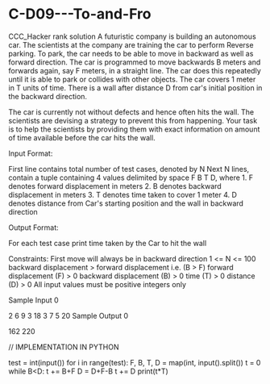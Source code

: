 # C-D09---To-and-Fro
CCC_Hacker rank solution
A futuristic company is building an autonomous car. The scientists at the company are training the car to perform Reverse parking. To park, the car needs to be able to move in backward as well as forward direction. The car is programmed to move backwards B meters and forwards again, say F meters, in a straight line. The car does this repeatedly until it is able to park or collides with other objects. The car covers 1 meter in T units of time. There is a wall after distance D from car's initial position in the backward direction.

The car is currently not without defects and hence often hits the wall. The scientists are devising a strategy to prevent this from happening. Your task is to help the scientists by providing them with exact information on amount of time available before the car hits the wall.

Input Format:

First line contains total number of test cases, denoted by N Next N lines, contain a tuple containing 4 values delimited by space F B T D, where 1. F denotes forward displacement in meters 2. B denotes backward displacement in meters 3. T denotes time taken to cover 1 meter 4. D denotes distance from Car's starting position and the wall in backward direction

Output Format:

For each test case print time taken by the Car to hit the wall

Constraints:
First move will always be in backward direction
1 <= N <= 100
backward displacement > forward displacement i.e. (B > F)
forward displacement (F) > 0
backward displacement (B) > 0
time (T) > 0
distance (D) > 0
All input values must be positive integers only

Sample Input 0

2
6 9 3 18
3 7 5 20
Sample Output 0

162
220

// IMPLEMENTATION IN PYTHON

test = int(input())
for i in range(test):
    F, B, T, D = map(int, input().split())
    t = 0
    while B<D:
        t += B+F
        D = D+F-B
    t += D
    print(t*T)
